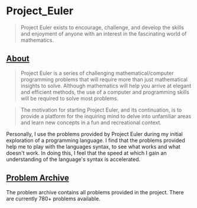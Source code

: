# Project_Euler

> Project Euler exists to encourage, challenge, and develop the skills and enjoyment of anyone with an interest in the fascinating world of mathematics.

## [About](https://projecteuler.net/)

> Project Euler is a series of challenging mathematical/computer programming problems that will require more than just mathematical insights to solve. Although mathematics will help you arrive at elegant and efficient methods, the use of a computer and programming skills will be required to solve most problems.

> The motivation for starting Project Euler, and its continuation, is to provide a platform for the inquiring mind to delve into unfamiliar areas and learn new concepts in a fun and recreational context.

Personally, I use the problems provided by Project Euler during my initial exploration of a programming language. I find that the problems provided help me to play with the languages syntax, to see what works and what doesn't work. In doing this, I feel that the speed at which I gain an understanding of the language's syntax is accelerated.

## [Problem Archive](https://projecteuler.net/archives)

The problem archive contains all problems provided in the project. There are currently 780+ problems available.
